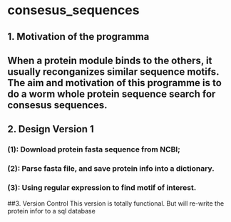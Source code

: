 # consesus_sequences

## 1. Motivation of the programma
## When a protein module binds to the others, it usually reconganizes similar sequence motifs. The aim and motivation of this programme is to do a worm whole protein sequence search for consesus sequences.

## 2. Design Version 1
### (1): Download protein fasta sequence from NCBI;
### (2): Parse fasta file, and save protein info into a dictionary.
### (3): Using regular expression to find motif of interest.


##3. Version Control
This version is totally functional. But will re-write the protein infor to a sql database
